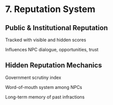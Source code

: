 # 7. Reputation System

## Public & Institutional Reputation

Tracked with visible and hidden scores

Influences NPC dialogue, opportunities, trust

## Hidden Reputation Mechanics

Government scrutiny index

Word-of-mouth system among NPCs

Long-term memory of past infractions